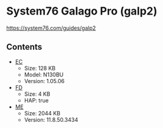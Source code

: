 # System76 Galago Pro (galp2)

https://system76.com/guides/galp2

## Contents

- [EC](./ec.rom)
  - Size: 128 KB
  - Model: N130BU
  - Version: 1.05.06
- [FD](./fd.rom)
  - Size: 4 KB
  - HAP: true
- [ME](./me.rom)
  - Size: 2044 KB
  - Version: 11.8.50.3434
